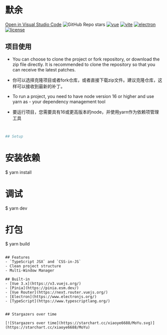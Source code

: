 # 默余

[Open in Visual Studio Code](https://open.vscode.dev/hyroge/vite-vue-electron)
![GitHub Repo stars](https://img.shields.io/github/stars/hyroge/vite-vue-electron)
[![vue](https://img.shields.io/badge/vue-3.2.27-brightgreen.svg)](https://github.com/vuejs/vue-next)
[![vite](https://img.shields.io/badge/vite-2.7.12-brightgreen.svg)](https://github.com/vitejs/vite)
[![electron](https://img.shields.io/badge/electron-16.0.7-brightgreen.svg)](https://github.com/electron/electron)
[![license](https://img.shields.io/github/license/mashape/apistatus.svg)](https://github.com/hyroge/vite-vue-electron/blob/main/LICENSE)

## 项目使用
- You can choose to clone the project or fork repository, or download the zip file directly. It is recommended to clone the repository so that you can receive the latest patches.
<!-- 中文翻译 -->
- 你可以选择克隆项目或者fork仓库，或者直接下载zip文件。建议克隆仓库，这样可以接收到最新的补丁。


- To run a project, you need to have node version 16 or higher and use yarn as - your dependency management tool
<!-- 中文翻译 -->
- 要运行项目，您需要具有16或更高版本的node，并使用yarn作为依赖项管理工具

```bash


## Setup
```
# 安装依赖
$ yarn install

# 调试
$ yarn dev

# 打包
$ yarn build
```

## Features
- `TypeScript JSX` and `CSS-in-JS`
- Clean project structure
- Multi-Window Manager

## Built-in
- [Vue 3.x](https://v3.vuejs.org/)
- [Pinia](https://pinia.esm.dev/)
- [Vue Router](https://next.router.vuejs.org/)
- [Electron](https://www.electronjs.org/)
- [TypeScript](https://www.typescriptlang.org/)


## Stargazers over time

[![Stargazers over time](https://starchart.cc/xiaoye6688/MoYu.svg)](https://starchart.cc/xiaoye6688/MoYu)

